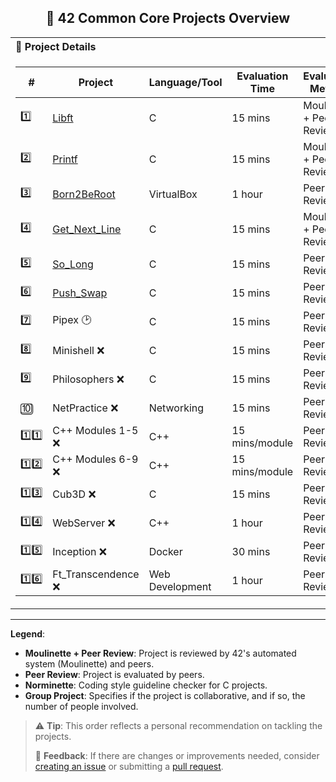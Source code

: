 <h2 align="center">🚀 42 Common Core Projects Overview</h2>

<table>
<tr>
<th align="left">📝 Project Details</th>
</tr>
<tr>
<td>

| # | Project | Language/Tool | Evaluation Time | Evaluation Method | Norminette Required | Points | Group Project |
|---|---|---|---|---|---|---|---|
| 1️⃣ | [Libft](https://github.com/DevAwizard/Libft_by_anwu-yan) | C | 15 mins | Moulinette + Peer Review | ✅ Yes | 3 | ❌ No |
| 2️⃣ | [Printf](https://github.com/DevAwizard/Printf_by_anwu-yan) | C | 15 mins | Moulinette + Peer Review | ✅ Yes | 3 | ❌ No |
| 3️⃣ | [Born2BeRoot](https://github.com/DevAwizard) | VirtualBox | 1 hour | Peer Review | ❌ N/A | 3 | ❌ No |
| 4️⃣ | [Get_Next_Line](https://github.com/DevAwizard/GetNextLine_by_anwuyan) | C | 15 mins | Moulinette + Peer Review | ✅ Yes | 3 | ❌ No |
| 5️⃣ | [So_Long](https://github.com/DevAwizard/So_Long_By_anwu-yan) | C | 15 mins | Peer Review | ✅ Yes | 3 | ❌ No |
| 6️⃣ | [Push_Swap](https://github.com/DevAwizard/PushSwap_by_an-wuyan) | C | 15 mins | Peer Review | ✅ Yes | 3 | ❌ No |
| 7️⃣ | Pipex 🕑 | C | 15 mins | Peer Review | ✅ Yes | 3 | ❌ No |
| 8️⃣ | Minishell ❌ | C | 15 mins | Peer Review | ✅ Yes | 3 | 👥 Yes (2) |
| 9️⃣ | Philosophers ❌ | C | 15 mins | Peer Review | ✅ Yes | 3 | ❌ No |
| 🔟 | NetPractice ❌ | Networking | 15 mins | Peer Review | ❌ N/A | 3 | ❌ No |
| 1️⃣1️⃣ | C++ Modules 1-5 ❌ | C++ | 15 mins/module | Peer Review | ❌ N/A | 2/module | ❌ No |
| 1️⃣2️⃣ | C++ Modules 6-9 ❌ | C++ | 15 mins/module | Peer Review | ❌ N/A | 2/module | ❌ No |
| 1️⃣3️⃣ | Cub3D ❌| C | 15 mins | Peer Review | ✅ Yes | 3 | 👥 Yes (2) |
| 1️⃣4️⃣ | WebServer ❌ | C++ | 1 hour | Peer Review | ❌ N/A | 3 | 👥 Yes |
| 1️⃣5️⃣ | Inception ❌| Docker | 30 mins | Peer Review | ❌ N/A | 3 | ❌ No |
| 1️⃣6️⃣ | Ft_Transcendence ❌ | Web Development | 1 hour | Peer Review | ❌ N/A | 3 | 👥 Yes (3-5) |

</td>
</tr>
</table>

---

**Legend**:

- **Moulinette + Peer Review**: Project is reviewed by 42's automated system (Moulinette) and peers.
- **Peer Review**: Project is evaluated by peers.
- **Norminette**: Coding style guideline checker for C projects.
- **Group Project**: Specifies if the project is collaborative, and if so, the number of people involved.

> ⚠️ **Tip**: This order reflects a personal recommendation on tackling the projects.
>
> 💬 **Feedback**: If there are changes or improvements needed, consider [creating an issue](https://github.com/pasqualerossi/42-School-Guide/issues) or submitting a [pull request](https://github.com/pasqualerossi/42-School-Guide/pulls).
